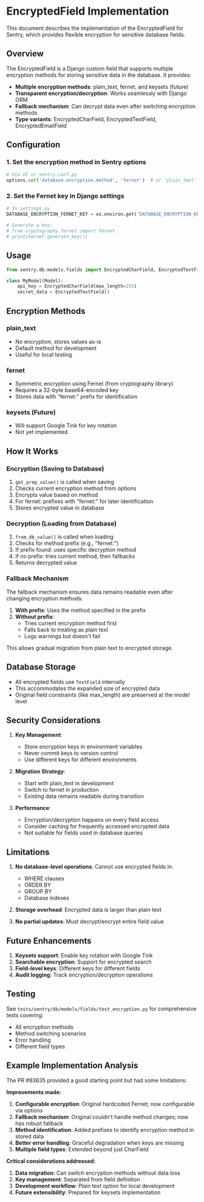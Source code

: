 # EncryptedField Implementation

This document describes the implementation of the EncryptedField for Sentry, which provides flexible encryption for sensitive database fields.

## Overview

The EncryptedField is a Django custom field that supports multiple encryption methods for storing sensitive data in the database. It provides:

- **Multiple encryption methods**: plain_text, fernet, and keysets (future)
- **Transparent encryption/decryption**: Works seamlessly with Django ORM
- **Fallback mechanism**: Can decrypt data even after switching encryption methods
- **Type variants**: EncryptedCharField, EncryptedTextField, EncryptedEmailField

## Configuration

### 1. Set the encryption method in Sentry options

```python
# Via UI or sentry.conf.py
options.set('database.encryption.method', 'fernet')  # or 'plain_text'
```

### 2. Set the Fernet key in Django settings

```python
# In settings.py
DATABASE_ENCRYPTION_FERNET_KEY = os.environ.get('DATABASE_ENCRYPTION_KEY')

# Generate a key:
# from cryptography.fernet import Fernet
# print(Fernet.generate_key())
```

## Usage

```python
from sentry.db.models.fields import EncryptedCharField, EncryptedTextField

class MyModel(Model):
    api_key = EncryptedCharField(max_length=255)
    secret_data = EncryptedTextField()
```

## Encryption Methods

### plain_text
- No encryption, stores values as-is
- Default method for development
- Useful for local testing

### fernet
- Symmetric encryption using Fernet (from cryptography library)
- Requires a 32-byte base64-encoded key
- Stores data with "fernet:" prefix for identification

### keysets (Future)
- Will support Google Tink for key rotation
- Not yet implemented

## How It Works

### Encryption (Saving to Database)

1. `get_prep_value()` is called when saving
2. Checks current encryption method from options
3. Encrypts value based on method
4. For fernet: prefixes with "fernet:" for later identification
5. Stores encrypted value in database

### Decryption (Loading from Database)

1. `from_db_value()` is called when loading
2. Checks for method prefix (e.g., "fernet:")
3. If prefix found: uses specific decryption method
4. If no prefix: tries current method, then fallbacks
5. Returns decrypted value

### Fallback Mechanism

The fallback mechanism ensures data remains readable even after changing encryption methods:

1. **With prefix**: Uses the method specified in the prefix
2. **Without prefix**:
   - Tries current encryption method first
   - Falls back to treating as plain text
   - Logs warnings but doesn't fail

This allows gradual migration from plain text to encrypted storage.

## Database Storage

- All encrypted fields use `TextField` internally
- This accommodates the expanded size of encrypted data
- Original field constraints (like max_length) are preserved at the model level

## Security Considerations

1. **Key Management**:
   - Store encryption keys in environment variables
   - Never commit keys to version control
   - Use different keys for different environments

2. **Migration Strategy**:
   - Start with plain_text in development
   - Switch to fernet in production
   - Existing data remains readable during transition

3. **Performance**:
   - Encryption/decryption happens on every field access
   - Consider caching for frequently accessed encrypted data
   - Not suitable for fields used in database queries

## Limitations

1. **No database-level operations**: Cannot use encrypted fields in:
   - WHERE clauses
   - ORDER BY
   - GROUP BY
   - Database indexes

2. **Storage overhead**: Encrypted data is larger than plain text

3. **No partial updates**: Must decrypt/encrypt entire field value

## Future Enhancements

1. **Keysets support**: Enable key rotation with Google Tink
2. **Searchable encryption**: Support for encrypted search
3. **Field-level keys**: Different keys for different fields
4. **Audit logging**: Track encryption/decryption operations

## Testing

See `tests/sentry/db/models/fields/test_encryption.py` for comprehensive tests covering:
- All encryption methods
- Method switching scenarios
- Error handling
- Different field types

## Example Implementation Analysis

The PR #83635 provided a good starting point but had some limitations:

**Improvements made:**
1. **Configurable encryption**: Original hardcoded Fernet; now configurable via options
2. **Fallback mechanism**: Original couldn't handle method changes; now has robust fallback
3. **Method identification**: Added prefixes to identify encryption method in stored data
4. **Better error handling**: Graceful degradation when keys are missing
5. **Multiple field types**: Extended beyond just CharField

**Critical considerations addressed:**
1. **Data migration**: Can switch encryption methods without data loss
2. **Key management**: Separated from field definition
3. **Development workflow**: Plain text option for local development
4. **Future extensibility**: Prepared for keysets implementation
